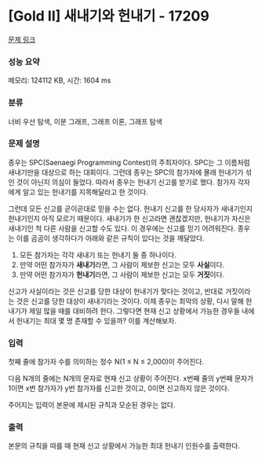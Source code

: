 # [Gold II] 새내기와 헌내기 - 17209 

[문제 링크](https://www.acmicpc.net/problem/17209) 

### 성능 요약

메모리: 124112 KB, 시간: 1604 ms

### 분류

너비 우선 탐색, 이분 그래프, 그래프 이론, 그래프 탐색

### 문제 설명

<p>종우는 SPC(Saenaegi Programming Contest)의 주최자이다. SPC는 그 이름처럼 새내기만을 대상으로 하는 대회이다. 그런데 종우는 SPC의 참가자에 몰래 헌내기가 섞인 것이 아닌지 의심이 들었다. 따라서 종우는 헌내기 신고를 받기로 했다. 참가자 각자에게 알고 있는 헌내기를 지목해달라고 한 것이다.</p>

<p>그런데 모든 신고를 곧이곧대로 믿을 수는 없다. 헌내기 신고를 한 당사자가 새내기인지 헌내기인지 아직 모르기 때문이다. 새내기가 한 신고라면 괜찮겠지만, 헌내기가 자신은 새내기인 척 다른 사람을 신고할 수도 있다. 이 경우에는 신고를 믿기 어려워진다. 종우는 이를 곰곰이 생각하다가 아래와 같은 규칙이 있다는 것을 깨달았다.</p>

<ol>
	<li>모든 참가자는 각각 새내기 또는 헌내기 둘 중 하나이다.</li>
	<li>만약 어떤 참가자가 <strong>새내기</strong>라면, 그 사람이 제보한 신고는 모두 <strong>사실</strong>이다.</li>
	<li>만약 어떤 참가자가 <strong>헌내기</strong>라면, 그 사람이 제보한 신고는 모두 <strong>거짓</strong>이다.</li>
</ol>

<p>신고가 사실이라는 것은 신고를 당한 대상이 헌내기가 맞다는 것이고, 반대로 거짓이라는 것은 신고를 당한 대상이 새내기라는 것이다. 이제 종우는 최악의 상황, 다시 말해 헌내기가 제일 많을 때를 대비하려 한다. 그렇다면 현재 신고 상황에서 가능한 경우들 내에서 헌내기는 최대 몇 명 존재할 수 있을까? 이를 계산해보자.</p>

### 입력 

 <p>첫째 줄에 참가자 수를 의미하는 정수 N(1 ≤ N ≤ 2,000)이 주어진다.</p>

<p>다음 N개의 줄에는 N개의 문자로 현재 신고 상황이 주어진다. x번째 줄의 y번째 문자가 1이면 x번 참가자가 y번 참가자를 신고한 것이고, 0이면 신고하지 않은 것이다.</p>

<p>주어지는 입력이 본문에 제시된 규칙과 모순된 경우는 없다.</p>

### 출력 

 <p>본문의 규칙을 따를 때 현재 신고 상황에서 가능한 최대 헌내기 인원수를 출력한다.</p>

